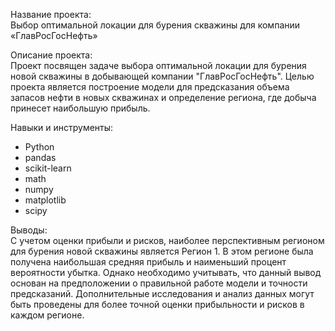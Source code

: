 Название проекта: <br>
Выбор оптимальной локации для бурения скважины для компании «ГлавРосГосНефть»

Описание проекта: <br>
Проект посвящен задаче выбора оптимальной локации для бурения новой скважины в добывающей компании "ГлавРосГосНефть". Целью проекта является построение модели для предсказания объема запасов нефти в новых скважинах и определение региона, где добыча принесет наибольшую прибыль.

Навыки и инструменты:
- Python
- pandas
- scikit-learn
- math
- numpy
- matplotlib
- scipy

Выводы:<br> 
С учетом оценки прибыли и рисков, наиболее перспективным регионом для бурения новой скважины является Регион 1. В этом регионе была получена наибольшая средняя прибыль и наименьший процент вероятности убытка. Однако необходимо учитывать, что данный вывод основан на предположении о правильной работе модели и точности предсказаний. Дополнительные исследования и анализ данных могут быть проведены для более точной оценки прибыльности и рисков в каждом регионе.
